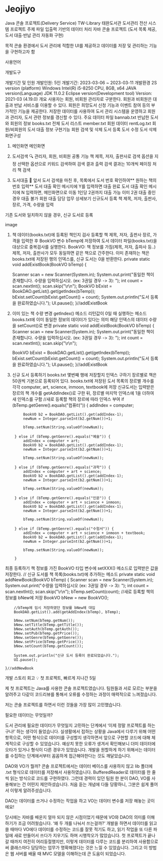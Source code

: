 # Jeojiyo
Java 콘솔 프로젝트(Delivery Service)
TW-Library
태완도서관 도서관리 전산 시스템 프로젝트
주제
파일 입출력 기반의 데이터 처리 자바 콘솔 프로젝트 (도서 목록 제공, 도서 대출·반납 관리 자동화 구현)

목적
콘솔 환경에서 도서 관리에 적합한 UI를 제공하고 데이터를 저장 및 관리하는 기능을 구현하고자 함

사용언어


개발도구


개발기간 및 인원
개발인원: 5인
개발기간: 2023-03-06 ~ 2023-03-11
개발환경
2S version (platform)	Windows Intel(R) i5-8250 CPU, 8GB, x64
JAVA version(Language)	JDK 11.0.2
Eclipse version(Development tool)	Version: 2021-03 (4.19.0)
개요
사용자는 회원, 비회원 관리자로 구분한다.
회원과 비회원은 대출과 반납 서비스를 이용할 수 있다.
회원은 희망도서 신청 기능과 이벤트 참여 등의 부가적인 기능을 제공한다.
저장한 데이터를 사용하여 도서 관리 시스템을 운영하고
회원과 관리자, 도서 관련 정보를 갱신할 수 있다.
주요 데이터 파일
bannab.txt	반납한 도서와 회원의 정보
books.txt	전체 도서 리스트
member.txt	회원 데이터
rentLog.txt	회원/비회원의 도서 대출 정보
구현기능
회원 검색 및 삭제
도서 등록
도서 수정
도서 삭제
화면구성
1. 메인화면
메인화면

2. 도서검색 🔍
관리자, 회원, 비회원 공통 기능
책 제목, 저자, 출판사로 검색 옵션을 지정
선택한 옵션으로 키워드 검색하여 검색 결과 출력
검색 결과는 10개씩 페이징 처리 책 검색
3. 도서대출 📖
앞서 도서 검색을 마친 후, 목록에서 도서 번호 확인하여** 원하는 책의 번호 입력**
도서 대출 확인 메시지에 Y를 입력하면 대출 완료
도서 대출 확인 메시지에 N 입력하면, 메인화면으로 이동
1인당 2권까지 대출 가능
이미 2권 대출 중인 경우 대출 불가 회원 대출
담당 업무 상세보기
신규도서 등록
책 제목, 저자, 출판사, 장르, 가격, 수량을 입력

기존 도서와 일치하지 않을 경우, 신규 도서로 등록

image

1. 책 데이터(books.txt)에 등록된 책인지 검사
등록할 책 제목, 저자, 출판사 장르, 가격을 입력한 후 BookVO 변수 bTemp에 저장하여 도서 데이터 파일(books.txt)을 대상으로 중복검사를 실행한다.
BookVO: 책 정보를 가짐(제목, 저자, 출파사 등..)
제목, 저자, 출판사가 모두 동일하면 같은 책으로 간주한다.
이미 존재하는 책은 books.txt에 저장된 행의 인덱스를, 신규 도서는 0을 반환한다.
private static void addExistBook(BookVO bTemp) {

	Scanner scan = new Scanner(System.in);
	System.out.print("동일한 책이 존재합니다. 수량을 입력하십시오. (ex: 3권일 경우 -> 3): ");
	int count = scan.nextInt();
	scan.skip("\r\n");
	BookVO bExist = BookDAO.getList().get(getIndex(bTemp));
	bExist.setCount(bExist.getCount() + count);
	System.out.println("도서 등록을 완료하였습니다.");
	UI.pause();
}//addExistBook
2. 이미 있는 책 수량 변경
getIndex() 메소드 리턴값이 0일 때 실행하는 메소드
books.txt에 이미 동일한 정보의 데이터가 있다는 의미
해당 인덱스의 데이터 수량을 setCount()로 변경
private static void addExistBook(BookVO bTemp) {
	Scanner scan = new Scanner(System.in);
	System.out.print("동일한 책이 존재합니다. 수량을 입력하십시오. (ex: 3권일 경우 -> 3): ");
	int count = scan.nextInt();
	scan.skip("\r\n");

	BookVO bExist = BookDAO.getList().get(getIndex(bTemp));
	bExist.setCount(bExist.getCount() + count);
	System.out.println("도서 등록을 완료하였습니다.");
	UI.pause();
}//addExistBook
3. 신규 도서 등록하기
books.txt 몇번째 행에 저장할지 인덱스 구하기
장르별로 책은 50권씩 기본으로 등록되어 있다.
books.txt에 저장된 도서 목록의 장르별 개수를 각각 computer, art, science, inmoon, textbook에 저장
신규도서는 입력받은 장르의 책 개수를 getAddIndex()로 구한 뒤, 장르별 마지막 인덱스에 1을 더하여 새 인덱스를 구함
//새로 등록할 책의 장르에 따라 인덱스 부여
		if (bTemp.getGenre().equals("컴퓨터")) {
			addIndex = computer;
			
			BookVO b2 = BookDAO.getList().get(addIndex-1);
			newNum = Integer.parseInt(b2.getNum())+1;
			
			bTemp.setNum(String.valueOf(newNum));
			
		} else if (bTemp.getGenre().equals("예술")) {
			addIndex = computer + art;
			BookVO b2 = BookDAO.getList().get(addIndex-1);
			newNum = Integer.parseInt(b2.getNum())+1;
			
			bTemp.setNum(String.valueOf(newNum));
			
		} else if (bTemp.getGenre().equals("과학")) {
			addIndex = computer + art + science;
			BookVO b2 = BookDAO.getList().get(addIndex-1);
			newNum = Integer.parseInt(b2.getNum())+1;
			
			bTemp.setNum(String.valueOf(newNum));
			
		} else if (bTemp.getGenre().equals("인문")) {
			addIndex = computer + art + science + inmoon;
			BookVO b2 = BookDAO.getList().get(addIndex-1);
			newNum = Integer.parseInt(b2.getNum())+1;
			
			bTemp.setNum(String.valueOf(newNum));
			
		} else if (bTemp.getGenre().equals("수험서")) {
			addIndex = computer + art + science + inmoon + textbook;
			BookVO b2 = BookDAO.getList().get(addIndex-1);
			newNum = Integer.parseInt(b2.getNum())+1;
			
			bTemp.setNum(String.valueOf(newNum));
		
		}
최종 등록하기
책 정보를 가진 BookVO 타입 변수에 setXXX() 메소드로 입력받은 값을 저장한다.
	// 신규 도서를 책 목록(books.txt)에 추가하는 메소드
	private static void addNewBook(BookVO bTemp) {
		Scanner scan = new Scanner(System.in);
		System.out.print("수량을 입력하십시오 (ex: 3권일 경우 -> 3): ");
		int count = scan.nextInt();
		scan.skip("\r\n");
		bTemp.setCount(count);
		//새로 등록할 책의 정보를 bNew에 저장
		BookVO bNew = new BookVO();

		//bTemp에 임시 저장하였던 정보를 bNew에 대입
		BookDAO.getList().add(getAddIndex(bTemp), bTemp);

		bNew.setNum(bTemp.getNum());
		bNew.setTitle(bTemp.getTitle());
		bNew.setAuth(bTemp.getAuth());
		bNew.setPub(bTemp.getPrice());
		bNew.setGenre(bTemp.getGenre());
		bNew.setPrice(bTemp.getPrice());
		bNew.setCount(bTemp.getCount());

		System.out.println("신규 도서 등록이 완료되었습니다.");
		UI.pause();

	}//addNewBook
개발 스토리
회고
💡 첫 프로젝트, 빠르게 지나간 5일

제 첫 프로젝트는 Java를 사용한 콘솔 프로젝트였습니다. 팀원들과 서로 모르는 부분을 알려주고 다같이 코드리뷰를 통해서 오류를 수정하는 과정이 매력적으로 느껴졌습니다.

저는 콘솔 프로젝트를 하면서 이런 것들을 가장 많이 고민했습니다.

필요한 데이터는 무엇일까?

도서 관리에 필요한 데이터가 무엇일지 고민하는 단계에서 ‘이제 정말 프로젝트를 하는구나!’ 하는 생각이 들었습니다. 실생활에서 접하는 상황을 Java에서 다루기 위해 어떤 항목으로, 어떤 형식으로 데이터를 구성할지 생각하면서 앞으로 구현할 코드에 대해 체계적으로 구상할 수 있었습니다. 예상치 못한 오류가 생겨서 확인해보니 더미 데이터에 오타가 있거나 형식이 다른 경우가 있었습니다. 개발을 원할하게 하기 위해서는 데이터를 수집하는 단계에서부터 꼼꼼하게 접근해야한다는 것도 깨달았습니다.

DAO와 VO가 뭘까?
콘솔 프로젝트에서는 데이터 베이스를 사용하지 않고 lib 폴더에 .txt 형식으로 데이터를 저장해서 사용하였습니다. BufferedReader로 데이터를 한 줄씩 읽는 방식으로 코드를 구현하였다. 그런데 경력이 있던 팀원 한 분이 DAO, VO를 사용해보는 건 어떤지 제안하셨습니다. 처음 듣는 개념에 다들 당황하니, 그분은 쉽게 풀어서 이렇게 알려주셨습니다.

DAO는 데이터를 쓰거나 수정하는 작업을 하고 VO는 데이터 변수를 저장 해놓는 곳이에요!

당시에는 자바를 배운지 얼마 되지 않은 시점이었기 때문에 VO와 DAO의 의미를 이해하기가 조금 어려웠습니다. ‘왜 두 개를 나눠서 쓰는걸까?’ 개발을 하면서 데이터를 읽고 쓸 때마다 VO에다 데이터를 수정하는 코드를 잘못 적기도 하고, 읽기 작업을 또 다른 파일에 새로 만들어서 쓰다가 지우기도 하며 시행착오가 많았습니다. 첫 프로젝트가 끝나갈 때까지 여전히 어리둥절했지만, 이렇게 데이터를 다루는 코드를 분리하여 사용함으로써 클래스마다 담당하는 업무가 명확해졌다는 것은 느낄 수 있었습니다. 그리고 이 방법은 웹 서버를 배울 때 MVC 모델을 이해하는데 큰 도움이 되었습니다.
